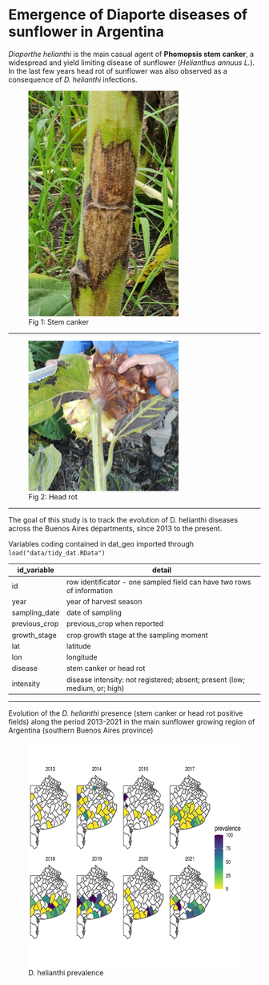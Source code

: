 # Emergence of Diaporte diseases of sunflower in Argentina

*Diaporthe helianthi* is the main casual agent of **Phomopsis stem canker**, a widespread and yield limiting disease of sunflower (*Helianthus annuus L.*). In the last few years head rot of sunflower was also observed as a consequence of *D. helianthi* infections.  


<figure>
   <img src="figures/stem_canker.jpeg" width="300" height="450">
   <figcaption>Fig 1: Stem canker</figcaption>
</figure>

--- 

<figure>
   <img src="figures/head_rot.png" width="300" height="300">
   <figcaption>Fig 2: Head rot</figcaption>
</figure>

--- 

The goal of this study is to track the evolution of D. helianthi diseases across the Buenos Aires departments, since 2013 to the present. 

Variables coding contained in dat_geo imported through `load("data/tidy_dat.RData")`


| id_variable | detail |
| ------- | ------ |
| id      | row identificator - one sampled field can have two rows of information |
| year    | year of harvest season|
| sampling_date | date of sampling  |
| previous_crop | previous_crop when reported|
| growth_stage  | crop growth stage at the sampling moment  |
| lat     | latitude |
| lon     | longitude |
| disease | stem canker or head rot |
| intensity     | disease intensity: not registered; absent; present (low; medium, or; high)  |

---

Evolution of the *D. helianthi* presence (stem canker or head rot positive fields) along the period 2013-2021 in the main sunflower growing region of Argentina (southern Buenos Aires province) 

<figure>
   <img src="figures/mapa_evol.png" width="600" height="450">
   <figcaption>D. helianthi prevalence </figcaption>
</figure>
